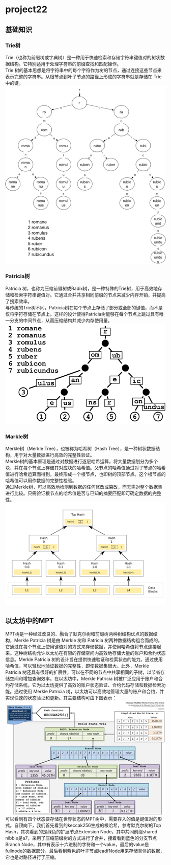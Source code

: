 # project22

## 基础知识
### Trie树
Trie（也称为前缀树或字典树）是一种用于快速检索和存储字符串键值对的树状数据结构。它特别适用于处理字符串的前缀查找和匹配操作。  
Trie 树的基本思想是将字符串中的每个字符作为树的节点，通过连接这些节点来表示完整的字符串。从根节点到叶子节点的路径上形成的字符串就是存储在 Trie 中的键。  
![image](4.png)    

### Patricia树
Patricia 树，也称为压缩前缀树或Radix树，是一种特殊的Trie树，用于高效地存储和检索字符串键值对。它通过合并共享相同前缀的节点来减少内存开销，并提高了搜索效率。  
与传统的Trie树不同，Patricia树在每个节点上存储了部分或全部的键值，而不是仅将字符存储在节点上。这样的设计使得Patricia树能够在每个节点上跳过具有唯一分支的中间节点，从而压缩结构并减少内存使用量。  
![image](3.png)

### Markle树
Merkle树（Merkle Tree），也被称为哈希树（Hash Tree），是一种树状数据结构，用于对大量数据进行高效的完整性验证。  
Merkle树的基本原理是通过对数据进行逐层哈希运算，将大量数据划分为多个块，并在每个节点上存储其对应块的哈希值。父节点的哈希值通过对子节点的哈希值进行哈希运算而得到，最终形成一个根节点，也即树的顶部节点。这个根节点的哈希值可以用作数据的完整性检验。  
通过Merkle树，可以高效地检测到数据的任何修改或篡改，而无需对整个数据集进行比较。只需验证根节点的哈希值是否与已知的摘要匹配即可确定数据的完整性。  
![image](1.png)  

## 以太坊中的MPT
MPT树是一种经过改良的、融合了默克尔树和前缀树两种树结构优点的数据结构，Merkle Patricia 树是由 Merkle 树和 Patricia 树两种数据结构组合而成的。它通过在每个节点上使用键值对的方式来存储数据，并使用哈希值将节点连接起来。这种树结构允许以太坊在有限的存储空间内高效地存储大量的账户和合约状态信息。Merkle Patricia 树的设计旨在提供快速验证和检索状态的能力。通过使用哈希值，可以轻松地验证数据的完整性，即使数据集很大。此外，Merkle Patricia 树还具有很好的扩展性，可以在不同的节点中共享相同的子树，以节省存储空间和增加查询效率。在以太坊中，Merkle Patricia 树被广泛应用于账户和合约存储系统。它为以太坊提供了高效的账户状态验证、合约代码存储和数据检索功能。通过使用 Merkle Patricia 树，以太坊可以高效地管理大量的账户和合约，并实现快速的状态验证和更新。其主要结构可由下图表示：  
![image](2.png)
可以看到有四个状态要存储在世界状态的MPT树中，需要存入的值是键值对的形式。自顶向下，我们首先看到的keccak256生成的根哈希，参考默克尔树的Top Hash，其次看到的是绿色的扩展节点Extension Node，其中共同前缀shared nibble是a7，采用了压缩前缀树的方式进行了合并，接着看到蓝色的分支节点Branch Node，其中有表示十六进制的字符和一个value，最后的value是fullnode的数据部分，最后看到紫色的叶子节点leadfNode用来存储具体的数据，它也是对路径进行了压缩。
